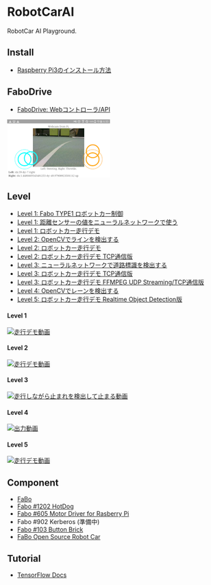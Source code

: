 # RobotCarAI

RobotCar AI Playground.

## Install
* [Raspberry Pi3のインストール方法](./00.install_raspberry_pi3/)

## FaboDrive
* [FaboDrive: Webコントローラ/API](./01.fabodrive/)

![](./01.fabodrive/document/controller-small.png)<br>

## Level
* [Level 1: Fabo TYPE1 ロボットカー制御](./02.level1_car/)
* [Level 1: 距離センサーの値をニューラルネットワークで使う](./03.level1_sensors/)
* [Level 1: ロボットカー走行デモ](./04.level1_demo/)
* [Level 2: OpenCVでラインを検出する](./05.level2_lane_detection/)
* [Level 2: ロボットカー走行デモ](./06.level2_demo/)
* [Level 2: ロボットカー走行デモ TCP通信版](./07.level2_demo_socket/)
* [Level 3: ニューラルネットワークで道路標識を検出する](./08.level3_object_detection/)
* [Level 3: ロボットカー走行デモ TCP通信版](./09.level3_demo_socket/)
* [Level 3: ロボットカー走行デモ FFMPEG UDP Streaming/TCP通信版](./10.level3_demo_streaming/)
* [Level 4: OpenCVでレーンを検出する](./11.level4_lane_detection/)
* [Level 5: ロボットカー走行デモ Realtime Object Detection版](./12.level5_demo_streaming/)

#### Level 1
[![走行デモ動画](https://img.youtube.com/vi/0IXHXuacMEI/3.jpg)](https://www.youtube.com/watch?v=0IXHXuacMEI)<br>

#### Level 2
[![走行デモ動画](https://img.youtube.com/vi/L7d6JyxL-sM/1.jpg)](https://www.youtube.com/watch?v=L7d6JyxL-sM)<br>

#### Level 3
[![走行しながら止まれを検出して止まる動画](https://img.youtube.com/vi/crsxRYU_j_E/2.jpg)](https://www.youtube.com/watch?v=crsxRYU_j_E)<br>

#### Level 4
[![出力動画](https://img.youtube.com/vi/xAi_31IcyZ0/1.jpg)](https://www.youtube.com/watch?v=xAi_31IcyZ0)<br>

#### Level 5
[![走行デモ動画](https://img.youtube.com/vi/7pc5TTGPQwA/3.jpg)](https://www.youtube.com/watch?v=7pc5TTGPQwA)<br>


## Component
* [FaBo](http://www.fabo.io/)
* [Fabo #1202 HotDog](http://www.fabo.io/1202.html)
* [Fabo #605 Motor Driver for Rasberry Pi](http://www.fabo.io/605.html)
* Fabo #902 Kerberos (準備中)
* [Fabo #103 Button Brick](http://www.fabo.io/103.html)
* [FaBo Open Source Robot Car](https://github.com/FaBoPlatform/RobotCar)


## Tutorial

* [TensorFlow Docs](http://docs.fabo.io/tensorflow/)
